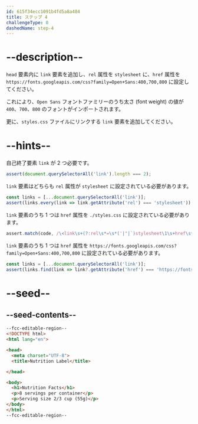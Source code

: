 ```yaml
---
id: 615f34ecc1091b4fd5a8a484
title: ステップ 4
challengeType: 0
dashedName: step-4
---
```


# --description--

`head` 要素内に `link` 要素を追加し、`rel` 属性を `stylesheet` に、`href` 属性を `https://fonts.googleapis.com/css?family=Open+Sans:400,700,800` に設定してください。

これにより、`Open Sans` フォントファミリーのうち太さ (font weight) の値が `400`、`700`、`800` のフォントがインポートされます。

更に、`styles.css` ファイルにリンクする `link` 要素を追加してください。

# --hints--

自己終了要素 `link` が 2 つ必要です。

```js
assert(document.querySelectorAll('link').length === 2);
```

`link` 要素はどちらも `rel` 属性が `stylesheet` に設定されている必要があります。

```js
const links = [...document.querySelectorAll('link')];
assert(links.every(link => link.getAttribute('rel') === 'stylesheet'));
```

`link` 要素のうち 1 つは `href` 属性を `./styles.css` に設定されている必要があります。

```js
assert.match(code, /\<link\s+(?:rel\s*=\s*('|"|`)stylesheet\1\s+href\s*=\s*('|"|`)(\.\/|\s*)styles\.css\2|href\s*=\s*('|"|`)(\.\/|\s*)styles\.css\4\s+rel\s*=\s*('|"|`)stylesheet\4)\s*(?:(\s*\>|\s*\/\s*\>))/);
```

`link` 要素のうち 1 つは `href` 属性を `https://fonts.googleapis.com/css?family=Open+Sans:400,700,800` に設定されている必要があります。

```js
const links = [...document.querySelectorAll('link')];
assert(links.find(link => link?.getAttribute('href') === 'https://fonts.googleapis.com/css?family=Open+Sans:400,700,800'));
```

# --seed--

## --seed-contents--

```html
--fcc-editable-region--
<!DOCTYPE html>
<html lang="en">

<head>
  <meta charset="UTF-8">
  <title>Nutrition Label</title>

</head>

<body>
  <h1>Nutrition Facts</h1>
  <p>8 servings per container</p>
  <p>Serving size 2/3 cup (55g)</p>
</body>
</html>
--fcc-editable-region--
```

```css

```
